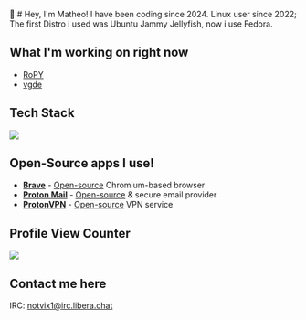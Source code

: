 👋 # Hey, I'm Matheo!
I have been coding since 2024.
Linux user since 2022; The first Distro i used was Ubuntu Jammy Jellyfish, now i use Fedora.


## What I'm working on right now
- [RoPY](https://github.com/veddevv/RoPY)
- [vgde](https://github.com/veddevv/vgde)

## Tech Stack
[![](https://skillicons.dev/icons?i=python,javascript,html,css,git,github,windows,linux,pycharm,webstorm,&theme=dark&perline=10)](https://skillicons.dev)

## Open-Source apps I use!
* [**Brave**](https://brave.com/) - [Open-source](https://github.com/brave/brave-browser) Chromium-based browser
* [**Proton Mail**](https://proton.me/mail/) - [Open-source](https://github.com/ProtonMail) & secure email provider
* [**ProtonVPN**](https://protonvpn.com/) - [Open-source](https://github.com/ProtonVPN/) VPN service


## Profile View Counter
![](https://komarev.com/ghpvc/?username=veddevv)

## Contact me here
IRC: notvix1@irc.libera.chat
